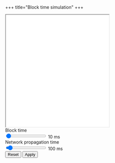 +++
title="Block time simulation"
+++

<div>
<iframe name="game" src="/blocktime-demo/main.html?network=100&blocktime=10" width="330" height="360"></iframe>
</div>
<div>
Block time
</br>
<input type="range" min="0" max="2000" value="10" id="blocktime" name="blocktime" oninput="this.nextElementSibling.value = this.value">
<output name="blocktimeDisplay">10</output> ms
</div>
<div>
Network propagation time
</br>
<input type="range" min="0" max="2000" value="100" id="network" name="network" oninput="this.nextElementSibling.value = this.value">
<output name="networkDisplay">100</output> ms
</div>
<div>
    <button type="button" onclick="var bts=document.getElementsByName('blocktime')[0]; bts.value=10; var nds=document.getElementsByName('network')[0]; nds.value=100; btd=document.getElementsByName('blocktimeDisplay')[0]; btd.value=10; ntd=document.getElementsByName('networkDisplay')[0]; ntd.value=100;">Reset</button>
    <button type="button" onclick="var ifr=document.getElementsByName('game')[0]; var bts=document.getElementsByName('blocktime')[0]; var nds=document.getElementsByName('network')[0]; ifr.src='/blocktime-demo/main.html?network='+nds.value+'&blocktime='+bts.value;">Apply</button>
</div>
